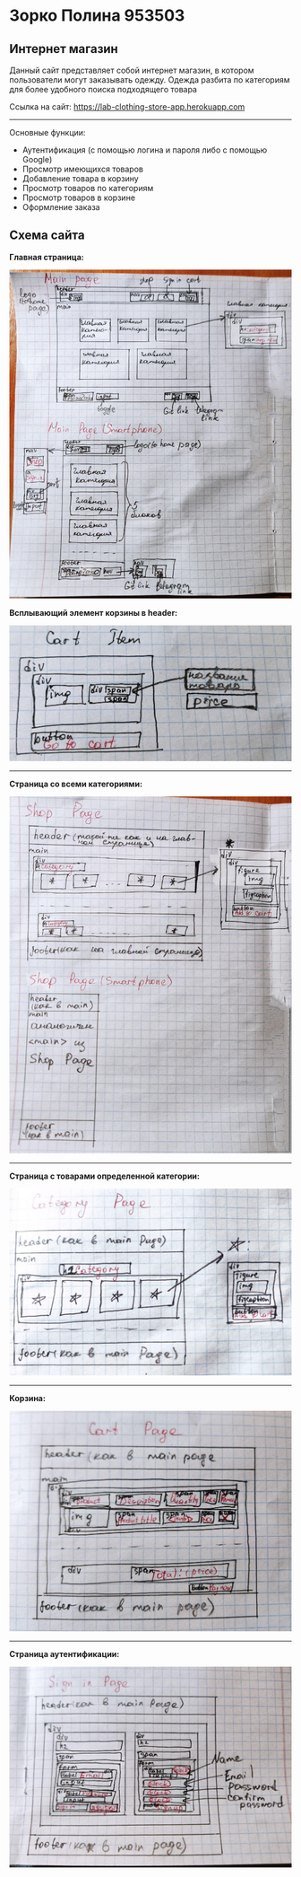 # Зорко Полина 953503

## Интернет магазин

Данный сайт представляет собой интернет магазин, в котором пользователи могут заказывать одежду. Одежда разбита по категориям для более удобного поиска подходящего товара

Ссылка на сайт: https://lab-clothing-store-app.herokuapp.com

---
Основные функции:
+ Аутентификация (с помощью логина и пароля либо с помощью Google)
+ Просмотр имеющихся товаров
+ Добавление товара в корзину
+ Просмотр товаров по категориям
+ Просмотр товаров в корзине
+ Оформление заказа

## Схема сайта

**Главная страница:**

![Screenshot](/photo/main_page.jpg)



**Всплывающий элемент корзины в header:**

![Screenshot](/photo/cart_item.jpg)

---

**Страница со всеми категориями:**

![Screenshot](/photo/shop_page.jpg)

---

**Страница с товарами определенной категории:**

![Screenshot](/photo/category_page.jpg)

---

**Корзина:**

![Screenshot](/photo/cart_page.jpg)

---

**Страница аутентификации:**

![Screenshot](/photo/sign_in_page.jpg)
